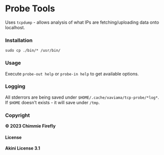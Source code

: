 # Probe Tools

Uses `tcpdump` - allows analysis of what IPs are fetching/uploading data onto localhost.

### Installation

`sudo cp ./bin/* /usr/bin/`

### Usage

Execute `probe-out help` or `probe-in help` to get available options.

### Logging

All stderrors are being saved under `$HOME/.cache/xaviama/tcp-probe/*log*`. If `$HOME` doesn't exists - it will save under `/tmp`.

### Copyright

**© 2023 Chimmie Firefly**

#### License

**Akini License 3.1**
